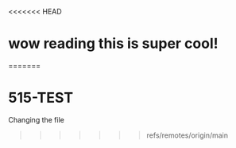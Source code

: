 <<<<<<< HEAD
# wow reading this is super cool!
=======
# 515-TEST
Changing the file
>>>>>>> refs/remotes/origin/main
